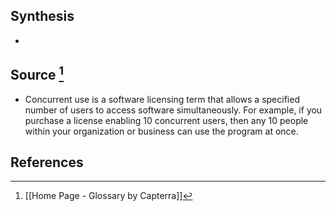 ## Synthesis
- 
## Source [^1]
- Concurrent use is a software licensing term that allows a specified number of users to access software simultaneously. For example, if you purchase a license enabling 10 concurrent users, then any 10 people within your organization or business can use the program at once.
## References

[^1]: [[Home Page - Glossary by Capterra]]